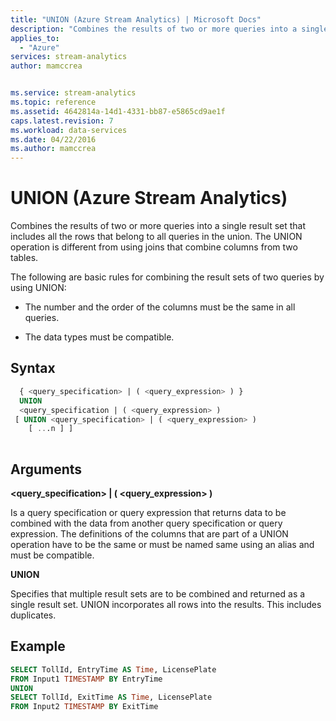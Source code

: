 ```yaml
---
title: "UNION (Azure Stream Analytics) | Microsoft Docs"
description: "Combines the results of two or more queries into a single result set that includes all the rows that belong to all queries in the union."
applies_to: 
  - "Azure"
services: stream-analytics
author: mamccrea


ms.service: stream-analytics
ms.topic: reference
ms.assetid: 4642814a-14d1-4331-bb87-e5865cd9ae1f
caps.latest.revision: 7
ms.workload: data-services
ms.date: 04/22/2016
ms.author: mamccrea
---
```

# UNION (Azure Stream Analytics)
  Combines the results of two or more queries into a single result set that includes all the rows that belong to all queries in the union. The UNION operation is different from using joins that combine columns from two tables.  
  
 The following are basic rules for combining the result sets of two queries by using UNION:  
  
-   The number and the order of the columns must be the same in all queries.  
  
-   The data types must be compatible.  
  
 ## Syntax  
  
```SQL   
  { <query_specification> | ( <query_expression> ) }   
  UNION  
  <query_specification | ( <query_expression> )   
 [ UNION <query_specification> | ( <query_expression> )   
    [ ...n ] ]  
  
```  
  
## Arguments  
 **<query_specification> | ( <query_expression> )**  
  
 Is a query specification or query expression that returns data to be combined with the data from another query specification or query expression. The definitions of the columns that are part of a UNION operation have to be the same or must be named same using an alias and must be compatible.  
  
 **UNION**  
  
 Specifies that multiple result sets are to be combined and returned as a single result set. UNION incorporates all rows into the results. This includes duplicates.  
  
## Example  
  
```SQL  
SELECT TollId, EntryTime AS Time, LicensePlate   
FROM Input1 TIMESTAMP BY EntryTime   
UNION  
SELECT TollId, ExitTime AS Time, LicensePlate   
FROM Input2 TIMESTAMP BY ExitTime  
  
```  
  
  

